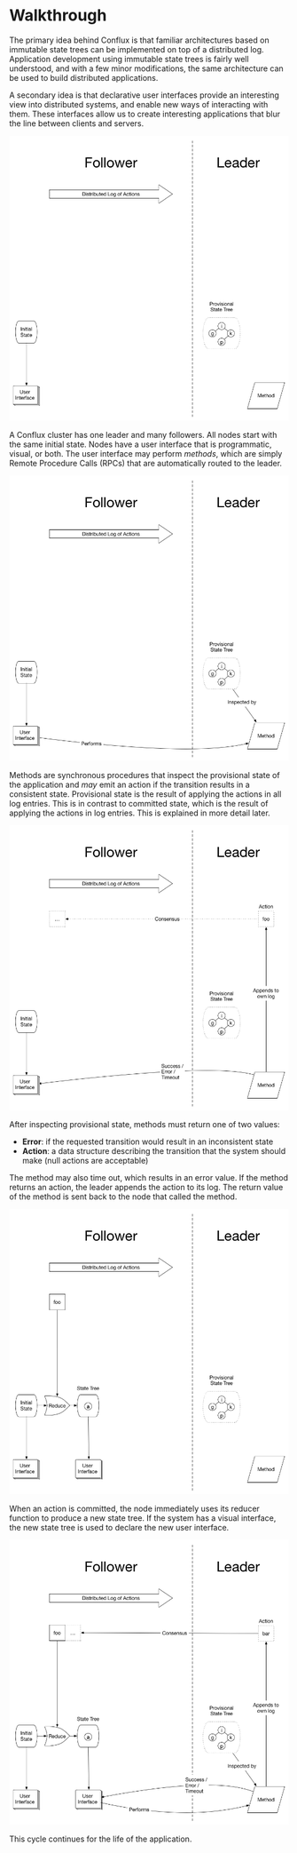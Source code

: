 # Walkthrough

The primary idea behind Conflux is that familiar architectures based on immutable state trees can be implemented on top of a distributed log. Application development using immutable state trees is fairly well understood, and with a few minor modifications, the same architecture can be used to build distributed applications.

A secondary idea is that declarative user interfaces provide an interesting view into distributed systems, and enable new ways of interacting with them. These interfaces allow us to create interesting applications that blur the line between clients and servers.

![Initial state of a Conflux cluster](diagrams/conflux-overview--walkthrough-0.png)

A Conflux cluster has one leader and many followers. All nodes start with the same initial state. Nodes have a user interface that is programmatic, visual, or both. The user interface may perform *methods*, which are simply Remote Procedure Calls (RPCs) that are automatically routed to the leader.

![Calling a method on the leader](diagrams/conflux-overview--walkthrough-1.png)

Methods are synchronous procedures that inspect the provisional state of the application and *may* emit an action if the transition results in a consistent state. Provisional state is the result of applying the actions in all log entries. This is in contrast to committed state, which is the result of applying the actions in log entries. This is explained in more detail later.

![Responding to a method call](diagrams/conflux-overview--walkthrough-2.png)

After inspecting provisional state, methods must return one of two values:

* **Error**: if the requested transition would result in an inconsistent state
* **Action**: a data structure describing the transition that the system should make (null actions are acceptable)

The method may also time out, which results in an error value. If the method returns an action, the leader appends the action to its log. The return value of the method is sent back to the node that called the method.

![Committing an action](diagrams/conflux-overview--walkthrough-3.png)

When an action is committed, the node immediately uses its reducer function to produce a new state tree. If the system has a visual interface, the new state tree is used to declare the new user interface.

![Overview of Conflux](diagrams/conflux-overview--walkthrough-4.png)

This cycle continues for the life of the application.
